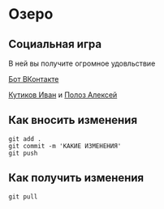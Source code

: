 ﻿# Озеро

Социальная игра
---
В ней вы получите огромное удовльствие

[Бот ВКонтакте](https://vk.com/socialozero)



[Кутиков Иван](https://vk.com/id144520879) и [Полоз Алексей](https://vk.com/freakiller)


Как вносить изменения
---
```
git add .
git commit -m 'КАКИЕ ИЗМЕНЕНИЯ'
git push
```

Как получить изменения
---
``` git pull ```
